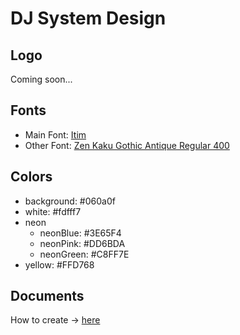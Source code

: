 # DJ System Design

## Logo

Coming soon...

## Fonts

- Main Font: [Itim](https://fonts.google.com/specimen/Itim)
- Other Font: [Zen Kaku Gothic Antique Regular 400](https://fonts.google.com/specimen/Zen+Kaku+Gothic+Antique)

## Colors

- background: #060a0f
- white: #fdfff7
- neon
  - neonBlue: #3E65F4
  - neonPink: #DD6BDA
  - neonGreen: #C8FF7E
- yellow: #FFD768

## Documents

How to create -> [here](how_to_create.md)
